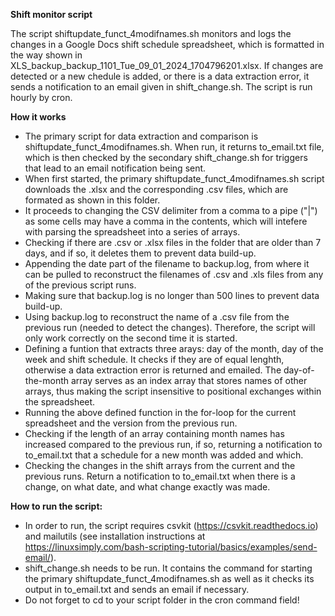 **Shift monitor script**

The script shiftupdate_funct_4modifnames.sh monitors and logs the changes in a Google Docs shift schedule spreadsheet, which is formatted in the way shown in XLS_backup_backup_1101_Tue_09_01_2024_1704796201.xlsx. If changes are detected or a new chedule is added, or there is a data extraction error, it sends a notification to an email given in shift_change.sh. The script is run hourly by cron.

**How it works**
- The primary script for data extraction and comparison is shiftupdate_funct_4modifnames.sh. When run, it returns to_email.txt file, which is then checked by the secondary shift_change.sh for triggers that lead to an email notification being sent.
- When first started, the primary shiftupdate_funct_4modifnames.sh script downloads the .xlsx and the corresponding .csv files, which are formated as shown in this folder.
- It proceeds to changing the CSV delimiter from a comma to a pipe ("|") as some cells may have a comma in the contents, which will intefere with parsing the spreadsheet into a series of arrays.
- Checking if there are .csv or .xlsx files in the folder that are older than 7 days, and if so, it deletes them to prevent data build-up.
- Appending the date part of the filename to backup.log, from where it can be pulled to reconstruct the filenames of .csv and .xls files from any of the previous script runs.
- Making sure that backup.log is no longer than 500 lines to prevent data build-up.
- Using backup.log to reconstruct the name of a .csv file from the previous run (needed to detect the changes). Therefore, the script will only work correctly on the second time it is started.
- Defining a funtion that extracts three arays: day of the month, day of the week and shift schedule. It checks if they are of equal lenghth, otherwise a data extraction error is returned and emailed. The day-of-the-month array serves as an index array that stores names of other arrays, thus making the script insensitive to positional exchanges within the spreadsheet.
- Running the above defined function in the for-loop for the current spreadsheet and the version from the previous run.
- Checking if the length of an array containing month names has increased compared to the previous run, if so, returning a notification to to_email.txt that a schedule for a new month was added and which.
- Checking the changes in the shift arrays from the current and the previous runs. Return a notification to to_email.txt when there is a change, on what date, and what change exactly was made.

**How to run the script:**
  - In order to run, the script requires csvkit (https://csvkit.readthedocs.io) and mailutils (see installation instructions at https://linuxsimply.com/bash-scripting-tutorial/basics/examples/send-email/).
  - shift_change.sh needs to be run. It contains the command for starting the primary shiftupdate_funct_4modifnames.sh as well as it checks its output in to_email.txt and sends an email if necessary.
  - Do not forget to cd to your script folder in the cron command field!
